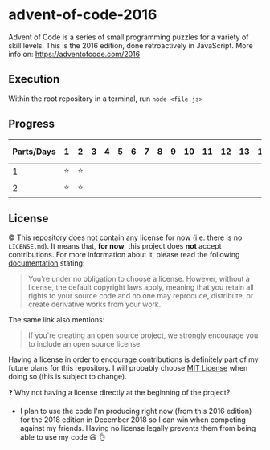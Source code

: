 # advent-of-code-2016
Advent of Code is a series of small programming puzzles for a variety of skill levels. This is the 2016 edition, done retroactively in JavaScript.
More info on: https://adventofcode.com/2016

## Execution

Within the root repository in a terminal, run `node <file.js>`

## Progress

|Parts/Days|1|2|3|4|5|6|7|8|9|10|11|12|13|14|15|16|17|18|19|20|21|22|23|24|25 :christmas_tree:|
|-|-|-|-|-|-|-|-|-|-|-|-|-|-|-|-|-|-|-|-|-|-|-|-|-|-|
|1|:star:|:star:|
|2|:star:|:star:|

## License

:copyright: This repository does not contain any license for now (i.e. there is no `LICENSE.md`). It means that, **for now**, this project does **not** accept contributions.
For more information about it, please read the following [documentation](https://help.github.com/articles/licensing-a-repository/#choosing-the-right-license) stating:
> You're under no obligation to choose a license. However, without a license, the default copyright laws apply, meaning that you retain all rights to your source code and no one may reproduce, distribute, or create derivative works from your work.

The same link also mentions:
> If you're creating an open source project, we strongly encourage you to include an open source license.

Having a license in order to encourage contributions is definitely part of my future plans for this repository. I will probably choose [MIT License](https://choosealicense.com/licenses/mit/) when doing so (this is subject to change).

:question: Why not having a license directly at the beginning of the project?

- I plan to use the code I'm producing right now (from this 2016 edition) for the 2018 edition in December 2018 so I can win when competing against my friends. Having no license legally prevents them from being able to use my code :laughing: :ok_hand:
